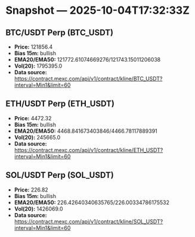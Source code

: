 # Snapshot — 2025-10-04T17:32:33Z

## BTC/USDT Perp (BTC_USDT)
- **Price:** 121856.4
- **Bias 15m:** bullish
- **EMA20/EMA50:** 121772.61074669276/121743.15011206038
- **Vol(20):** 1795395.0
- **Data source:** https://contract.mexc.com/api/v1/contract/kline/BTC_USDT?interval=Min1&limit=60

## ETH/USDT Perp (ETH_USDT)
- **Price:** 4472.32
- **Bias 15m:** bullish
- **EMA20/EMA50:** 4468.841673403846/4466.78117889391
- **Vol(20):** 245665.0
- **Data source:** https://contract.mexc.com/api/v1/contract/kline/ETH_USDT?interval=Min1&limit=60

## SOL/USDT Perp (SOL_USDT)
- **Price:** 226.82
- **Bias 15m:** bullish
- **EMA20/EMA50:** 226.42640340635765/226.00334786175532
- **Vol(20):** 1426069.0
- **Data source:** https://contract.mexc.com/api/v1/contract/kline/SOL_USDT?interval=Min1&limit=60
